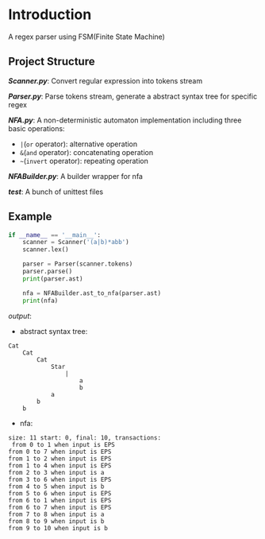 # Introduction
A regex parser using FSM(Finite State Machine)

## Project Structure
**_Scanner.py_**: Convert regular expression into tokens stream

**_Parser.py_**: Parse tokens stream, generate a abstract syntax tree for 
specific regex

**_NFA.py_**: A non-deterministic automaton implementation including three
 basic operations: 
 * `|`(`or` operator): alternative operation
 * `&`(`and` operator): concatenating operation
 * `~`(`invert` operator): repeating operation

**_NFABuilder.py_**: A builder wrapper for nfa

**_test_**: A bunch of unittest files

## Example
```python
if __name__ == '__main__':
    scanner = Scanner('(a|b)*abb')
    scanner.lex()

    parser = Parser(scanner.tokens)
    parser.parse()
    print(parser.ast)

    nfa = NFABuilder.ast_to_nfa(parser.ast)
    print(nfa)
```
_output_:
* abstract syntax tree:
```
Cat
	Cat
		Cat
			Star
				|
					a
					b
			a
		b
	b
```
* nfa:
```
size: 11 start: 0, final: 10, transactions:
 from 0 to 1 when input is EPS
from 0 to 7 when input is EPS
from 1 to 2 when input is EPS
from 1 to 4 when input is EPS
from 2 to 3 when input is a
from 3 to 6 when input is EPS
from 4 to 5 when input is b
from 5 to 6 when input is EPS
from 6 to 1 when input is EPS
from 6 to 7 when input is EPS
from 7 to 8 when input is a
from 8 to 9 when input is b
from 9 to 10 when input is b
```
